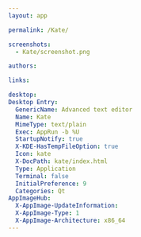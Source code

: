 ```yaml
---
layout: app

permalink: /Kate/

screenshots:
  - Kate/screenshot.png

authors:

links:

desktop:
Desktop Entry:
  GenericName: Advanced text editor
  Name: Kate
  MimeType: text/plain
  Exec: AppRun -b %U
  StartupNotify: true
  X-KDE-HasTempFileOption: true
  Icon: kate
  X-DocPath: kate/index.html
  Type: Application
  Terminal: false
  InitialPreference: 9
  Categories: Qt
AppImageHub:
  X-AppImage-UpdateInformation: 
  X-AppImage-Type: 1
  X-AppImage-Architecture: x86_64
---
```

